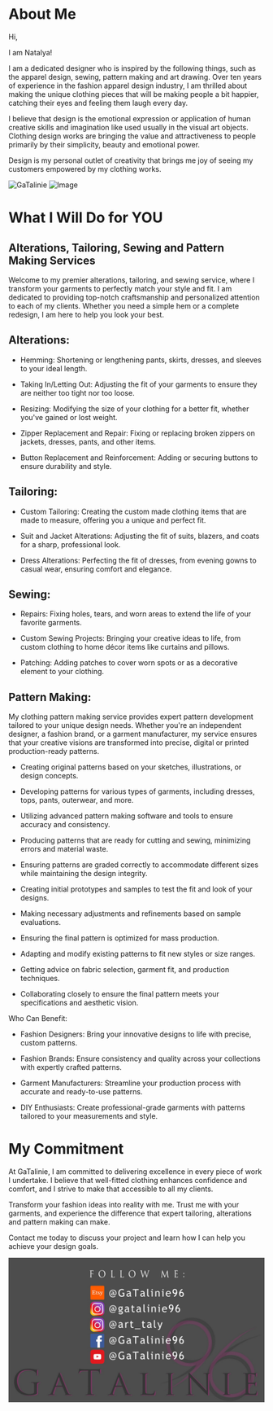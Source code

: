 # About Me

Hi,

I am Natalya!

I am a dedicated designer who is inspired by the following things, such as the apparel design, sewing, pattern making and art drawing. Over ten years of experience in the fashion apparel design industry, I am thrilled about making the unique clothing pieces that will be making people a bit happier, catching their eyes and feeling them laugh every day.

I believe that design is the emotional expression or application of human creative skills and imagination like used usually in the visual art objects. Clothing design works are bringing the value and attractiveness to people primarily by their simplicity, beauty and emotional power.

Design is my personal outlet of creativity that brings me joy of seeing my customers empowered by my clothing works.


![GaTalinie](https://scontent-yyz1-1.xx.fbcdn.net/v/t39.30808-6/312205500_187522900506757_9063081216873764767_n.jpg?_nc_cat=106&ccb=1-7&_nc_sid=127cfc&_nc_ohc=kKtLjunLzJ8Q7kNvgEpIfWo&_nc_ht=scontent-yyz1-1.xx&oh=00_AYAIn_HGI6ZZwsfMt_B_2GTI2kz_PutHJSz-vj2BL7UyOw&oe=66A77454) 
![Image](../assets/Services1.jpg)

# What I Will Do for YOU

## Alterations, Tailoring, Sewing and Pattern Making Services

Welcome to my premier alterations, tailoring, and sewing service, where I transform your garments to perfectly match your style and fit. I am dedicated to providing top-notch craftsmanship and personalized attention to each of my clients. Whether you need a simple hem or a complete redesign, I am here to help you look your best.

## Alterations:

- Hemming: Shortening or lengthening pants, skirts, dresses, and sleeves to your ideal length.

- Taking In/Letting Out: Adjusting the fit of your garments to ensure they are neither too tight nor too loose.

- Resizing: Modifying the size of your clothing for a better fit, whether you've gained or lost weight.

- Zipper Replacement and Repair: Fixing or replacing broken zippers on jackets, dresses, pants, and other items.

- Button Replacement and Reinforcement: Adding or securing buttons to ensure durability and style.

## Tailoring:

- Custom Tailoring: Creating the custom made clothing items that are made to measure, offering you a unique and perfect fit.

- Suit and Jacket Alterations: Adjusting the fit of suits, blazers, and coats for a sharp, professional look.

- Dress Alterations: Perfecting the fit of dresses, from evening gowns to casual wear, ensuring comfort and elegance.

## Sewing:

- Repairs: Fixing holes, tears, and worn areas to extend the life of your favorite garments.

- Custom Sewing Projects: Bringing your creative ideas to life, from custom clothing to home décor items like curtains and pillows.

- Patching: Adding patches to cover worn spots or as a decorative element to your clothing.

## Pattern Making:

My clothing pattern making service provides expert pattern development tailored to your unique design needs.
Whether you're an independent designer, a fashion brand, or a garment manufacturer, my service ensures that your creative visions are transformed into precise, digital or printed production-ready patterns.

- Creating original patterns based on your sketches, illustrations, or design concepts.

- Developing patterns for various types of garments, including dresses, tops, pants, outerwear, and more.

- Utilizing advanced pattern making software and tools to ensure accuracy and consistency.

- Producing patterns that are ready for cutting and sewing, minimizing errors and material waste.

- Ensuring patterns are graded correctly to accommodate different sizes while maintaining the design integrity.

- Creating initial prototypes and samples to test the fit and look of your designs.

- Making necessary adjustments and refinements based on sample evaluations.

- Ensuring the final pattern is optimized for mass production.

- Adapting and modify existing patterns to fit new styles or size ranges.

- Getting advice on fabric selection, garment fit, and production techniques.

- Collaborating closely to ensure the final pattern meets your specifications and aesthetic vision.

Who Can Benefit:

- Fashion Designers: Bring your innovative designs to life with precise, custom patterns.

- Fashion Brands: Ensure consistency and quality across your collections with expertly crafted patterns.

- Garment Manufacturers: Streamline your production process with accurate and ready-to-use patterns.

- DIY Enthusiasts: Create professional-grade garments with patterns tailored to your measurements and style.

# My Commitment

At GaTalinie, I am committed to delivering excellence in every piece of work I undertake. I believe that well-fitted clothing enhances confidence and comfort, and I strive to make that accessible to all my clients.

Transform your fashion ideas into reality with me. Trust me with your garments, and experience the difference that expert tailoring, alterations and pattern making can make.

Contact me today to discuss your project and learn how I can help you achieve your design goals.


<youtube embedid="NThc1eSNzlk">

![Image](../assets/FollowMe.jpg)